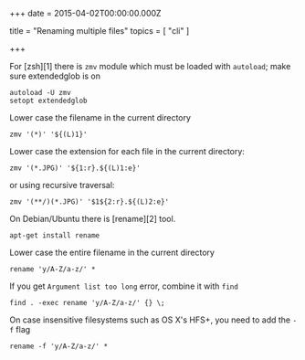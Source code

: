 
+++
date = 2015-04-02T00:00:00.000Z


title = "Renaming multiple files"
topics = [ "cli" ]

+++

For [zsh][1] there is `zmv` module which must be loaded with `autoload`;
make sure extendedglob is on

```
autoload -U zmv
setopt extendedglob
```

Lower case the filename in the current directory

```
zmv '(*)' '${(L)1}'
```

Lower case the extension for each file in the current directory:

```
zmv '(*.JPG)' '${1:r}.${(L)1:e}'
```

or using recursive traversal:

```
zmv '(**/)(*.JPG)' '$1${2:r}.${(L)2:e}'
```

On Debian/Ubuntu there is [rename][2] tool.

```
apt-get install rename
```

Lower case the entire filename in the current directory

```
rename 'y/A-Z/a-z/' *
```

If you get `Argument list too long` error, combine it with `find`

```
find . -exec rename 'y/A-Z/a-z/' {} \;
```

On case insensitive filesystems such as OS X's HFS+, you need to add the `-f` flag

```
rename -f 'y/A-Z/a-z/' *
```
